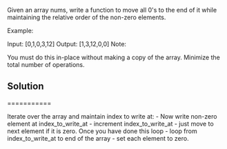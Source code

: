 Given an array nums, write a function to move all 0's to the end of it while maintaining the relative order of the non-zero elements.

Example:

Input: [0,1,0,3,12]
Output: [1,3,12,0,0]
Note:

You must do this in-place without making a copy of the array.
Minimize the total number of operations.

## Solution
===========

Iterate over the array and maintain index to write at:
	- Now write non-zero element at index_to_write_at
		- increment index_to_write_at
	- just move to next element if it is zero. 
Once you have done this loop - loop from index_to_write_at to end of the array
	- set each element to zero. 

